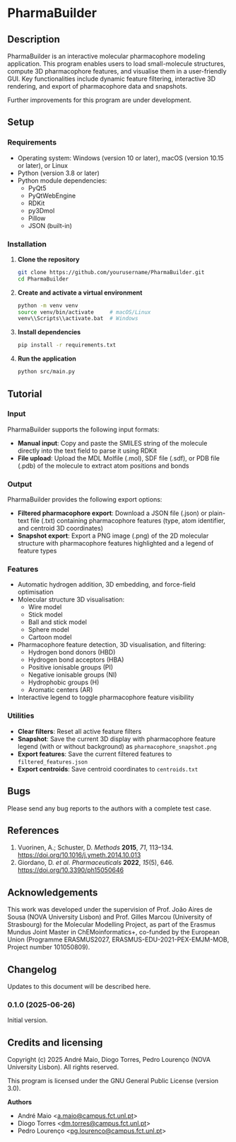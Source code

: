 # PharmaBuilder

## Description

PharmaBuilder is an interactive molecular pharmacophore modeling application. This program enables users to load small-molecule structures, compute 3D pharmacophore features, and visualise them in a user-friendly GUI. Key functionalities include dynamic feature filtering, interactive 3D rendering, and export of pharmacophore data and snapshots.

Further improvements for this program are under development.

## Setup

### Requirements

- Operating system: Windows (version 10 or later), macOS (version 10.15 or later), or Linux
- Python (version 3.8 or later)
- Python module dependencies:
  - PyQt5
  - PyQtWebEngine
  - RDKit
  - py3Dmol
  - Pillow
  - JSON (built-in)

### Installation

1. **Clone the repository**

   ```bash
   git clone https://github.com/yourusername/PharmaBuilder.git
   cd PharmaBuilder
   ```

2. **Create and activate a virtual environment**

   ```bash
   python -m venv venv
   source venv/bin/activate     # macOS/Linux
   venv\\Scripts\\activate.bat  # Windows
   ```

3. **Install dependencies**

   ```bash
   pip install -r requirements.txt
   ```

4. **Run the application**

   ```bash
   python src/main.py
   ```

## Tutorial

### Input

PharmaBuilder supports the following input formats:
- **Manual input**: Copy and paste the SMILES string of the molecule directly into the text field to parse it using RDKit
- **File upload**: Upload the MDL Molfile (.mol), SDF file (.sdf), or PDB file (.pdb) of the molecule to extract atom positions and bonds

### Output

PharmaBuilder provides the following export options:
- **Filtered pharmacophore export**: Download a JSON file (.json) or plain-text file (.txt) containing pharmacophore features (type, atom identifier, and centroid 3D coordinates)
- **Snapshot export**: Export a PNG image (.png) of the 2D molecular structure with pharmacophore features highlighted and a legend of feature types

### Features

- Automatic hydrogen addition, 3D embedding, and force-field optimisation
- Molecular structure 3D visualisation:
  - Wire model
  - Stick model
  - Ball and stick model
  - Sphere model
  - Cartoon model
- Pharmacophore feature detection, 3D visualisation, and filtering:
  - Hydrogen bond donors (HBD)
  - Hydrogen bond acceptors (HBA)
  - Positive ionisable groups (PI)
  - Negative ionisable groups (NI)
  - Hydrophobic groups (H)
  - Aromatic centers (AR)
- Interactive legend to toggle pharmacophore feature visibility

### Utilities

- **Clear filters**: Reset all active feature filters
- **Snapshot**: Save the current 3D display with pharmacophore feature legend (with or without background) as `pharmacophore_snapshot.png`
- **Export features**: Save the current filtered features to `filtered_features.json`
- **Export centroids**: Save centroid coordinates to `centroids.txt`

## Bugs

Please send any bug reports to the authors with a complete test case.

## References

1. Vuorinen, A.; Schuster, D. *Methods* **2015**, *71*, 113–134. https://doi.org/10.1016/j.ymeth.2014.10.013
1. Giordano, D. *et al.* *Pharmaceuticals* **2022**, *15*(5), 646. https://doi.org/10.3390/ph15050646

## Acknowledgements

This work was developed under the supervision of Prof. João Aires de Sousa (NOVA University Lisbon) and Prof. Gilles Marcou (University of Strasbourg) for the Molecular Modelling Project, as part of the Erasmus Mundus Joint Master in ChEMoinformatics+, co-funded by the European Union (Programme ERASMUS2027, ERASMUS-EDU-2021-PEX-EMJM-MOB, Project number 101050809).

## Changelog

Updates to this document will be described here.

### 0.1.0 (2025-06-26)

Initial version.

## Credits and licensing

Copyright (c) 2025 André Maio, Diogo Torres, Pedro Lourenço (NOVA University Lisbon). All rights reserved.

This program is licensed under the GNU General Public License (version 3.0).

**Authors**

- André Maio <<a.maio@campus.fct.unl.pt>>
- Diogo Torres <<dm.torres@campus.fct.unl.pt>>
- Pedro Lourenço <<pg.lourenco@campus.fct.unl.pt>>
